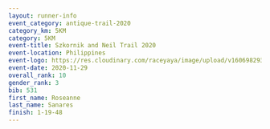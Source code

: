 ```yaml
--- 
layout: runner-info 
event_category: antique-trail-2020 
category_km: 5KM
category: 5KM 
event-title: Szkornik and Neil Trail 2020  
event-location: Philippines 
event-logo: https://res.cloudinary.com/raceyaya/image/upload/v1606982938/logo/antiruq-trails2020_ttinm3.png 
event-date: 2020-11-29 
overall_rank: 10
gender_rank: 3
bib: 531
first_name: Roseanne
last_name: Sanares
finish: 1-19-48
--- 
```

